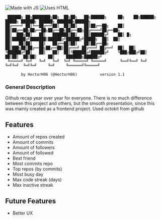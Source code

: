 ![Made with JS](https://forthebadge.com/images/badges/made-with-javascript.svg)
![Uses HTML](https://forthebadge.com/images/featured/featured-uses-html.svg)

```ascii
 ██████╗ ██╗████████╗██╗  ██╗██╗   ██╗██████╗     ██╗    ██╗██████╗  █████╗ ██████╗ ██████╗ ███████╗██████╗ 
██╔════╝ ██║╚══██╔══╝██║  ██║██║   ██║██╔══██╗    ██║    ██║██╔══██╗██╔══██╗██╔══██╗██╔══██╗██╔════╝██╔══██╗
██║  ███╗██║   ██║   ███████║██║   ██║██████╔╝    ██║ █╗ ██║██████╔╝███████║██████╔╝██████╔╝█████╗  ██║  ██║
██║   ██║██║   ██║   ██╔══██║██║   ██║██╔══██╗    ██║███╗██║██╔══██╗██╔══██║██╔═══╝ ██╔═══╝ ██╔══╝  ██║  ██║
╚██████╔╝██║   ██║   ██║  ██║╚██████╔╝██████╔╝    ╚███╔███╔╝██║  ██║██║  ██║██║     ██║     ███████╗██████╔╝
 ╚═════╝ ╚═╝   ╚═╝   ╚═╝  ╚═╝ ╚═════╝ ╚═════╝      ╚══╝╚══╝ ╚═╝  ╚═╝╚═╝  ╚═╝╚═╝     ╚═╝     ╚══════╝╚═════╝

       by HectorH06 (@HectorH06)          version 1.1
```

### General Description

Github recap year over year for everyone. There is no much difference between this project and others, but the smooth presentation, since this was mainly created as a frontend project.
Used octokit from github

## Features

- Amount of repos created
- Amount of commits
- Amount of followers
- Amount of followed
- Best friend
- Most commits repo
- Top repos (by commits)
- Most busy day
- Max code streak (days)
- Max inactive streak

## Future Features

- Better UX